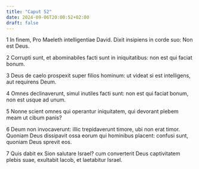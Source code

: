 ```yaml
---
title: "Caput 52"
date: 2024-09-06T20:00:52+02:00
draft: false
---
```



1 In finem, Pro Maeleth intelligentiae David. Dixit insipiens in corde suo: Non est Deus.

2 Corrupti sunt, et abominabiles facti sunt in iniquitatibus: non est qui faciat bonum.

3 Deus de caelo prospexit super filios hominum: ut videat si est intelligens, aut requirens Deum.

4 Omnes declinaverunt, simul inutiles facti sunt: non est qui faciat bonum, non est usque ad unum.

5 Nonne scient omnes qui operantur iniquitatem, qui devorant plebem meam ut cibum panis?

6 Deum non invocaverunt: illic trepidaverunt timore, ubi non erat timor. Quoniam Deus dissipavit ossa eorum qui hominibus placent: confusi sunt, quoniam Deus sprevit eos.

7 Quis dabit ex Sion salutare Israel? cum converterit Deus captivitatem plebis suae, exultabit Iacob, et laetabitur Israel.

